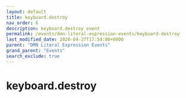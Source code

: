```yaml
---
layout: default
title: keyboard.destroy
nav_order: 6
description: keyboard.destroy event
permalink: /events/dmn-literal-expression-events/keyboard-destroy
last_modified_date: 2020-04-27T17:54:08+0000
parent: "DMN Literal Expression Events"
grand_parent: "Events"
search_exclude: true
---
```


# keyboard.destroy
